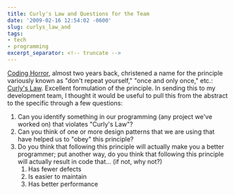 ```yaml
---
title: Curly's Law and Questions for the Team
date: '2009-02-16 12:54:02 -0600'
slug: curlys_law_and
tags:
- tech
- programming
excerpt_separator: <!-- truncate -->
---
```


[Coding Horror](http://www.codinghorror.com), almost two years back,
christened a name for the principle variously known as "don't repeat yourself,"
"once and only once," etc.: [Curly's Law](http://www.codinghorror.com/blog/archives/000805.html).
Excellent formulation of the principle. In sending this to my development team,
I thought it would be useful to pull this from the abstract to the specific
through a few questions:

<!-- truncate -->

1. Can you identify something in our programming (any project we've worked on)
   that violates "Curly's Law"?
1. Can you think of one or more design patterns that we are using that have
   helped us to "obey" this principle?
1. Do you think that following this principle will actually make you a better
   programmer; put another way, do you think that following this principle will
   actually result in code that... (if not, why not?)
    1. Has fewer defects
    1. Is easier to maintain
    1. Has better performance
